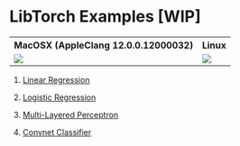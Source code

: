 # LibTorch Examples [WIP]

<table>
  <tr>
    <th>MacOSX (AppleClang 12.0.0.12000032)</th>
    <th>Linux</th>
  </tr>
  <tr>
    <td><img src="https://camo.githubusercontent.com/5ce01fbc787bc0f3ff51358ff9a00ad4ada15b08e9c987e9760328fb9667435d/68747470733a2f2f7472617669732d6d61747269782d6261646765732e6865726f6b756170702e636f6d2f7265706f732f7072616268756f6d6b61722f7079746f7263682d6370702f6272616e636865732f6d61737465722f37"></td>
    <td><img src="https://camo.githubusercontent.com/5ce01fbc787bc0f3ff51358ff9a00ad4ada15b08e9c987e9760328fb9667435d/68747470733a2f2f7472617669732d6d61747269782d6261646765732e6865726f6b756170702e636f6d2f7265706f732f7072616268756f6d6b61722f7079746f7263682d6370702f6272616e636865732f6d61737465722f37"></td>
  </tr>
</table>

1. [Linear Regression](./libtorch-examples/include/linear_regression.hpp)

2. [Logistic Regression](./libtorch-examples/include/logistic_regression.hpp)

3. [Multi-Layered Perceptron](./libtorch-examples/include/multi_layered_perceptron.hpp)

4. [Convnet Classifier](./libtorch-examples/include/convnet_classifier.hpp)
